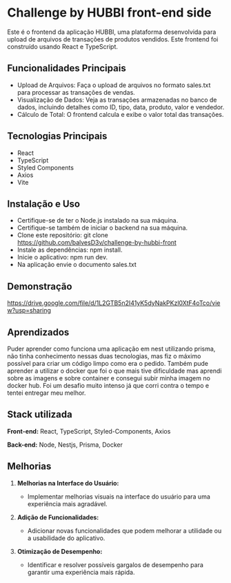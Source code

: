 
# Challenge by HUBBI front-end side

Este é o frontend da aplicação HUBBI, uma plataforma desenvolvida para upload de arquivos de transações de produtos vendidos. Este frontend foi construído usando React e TypeScript.



## Funcionalidades Principais

- Upload de Arquivos: Faça o upload de arquivos no formato sales.txt para processar as transações de vendas.
- Visualização de Dados: Veja as transações armazenadas no banco de dados, incluindo detalhes como ID, tipo, data, produto, valor e vendedor.
- Cálculo de Total: O frontend calcula e exibe o valor total das transações.

## Tecnologias Principais
- React
- TypeScript
- Styled Components
- Axios
- Vite
## Instalação e Uso

- Certifique-se de ter o Node.js instalado na sua máquina.
- Certifique-se também de iniciar o backend na sua máquina.
- Clone este repositório: git clone https://github.com/balvesD3v/challenge-by-hubbi-front
- Instale as dependências: npm install.
- Inicie o aplicativo: npm run dev.
- Na aplicação envie o documento sales.txt
## Demonstração
https://drive.google.com/file/d/1L2GTB5n2I41yK5dyNakPKzl0XtF4oTco/view?usp=sharing


## Aprendizados

Puder aprender como funciona uma aplicação em nest utilizando prisma, não tinha conhecimento nessas duas tecnologias, mas fiz o máximo possível para criar um código limpo como era o pedido. Também pude aprender a utilizar o docker que foi o que mais tive dificuldade mas aprendi sobre as imagens e sobre container e consegui subir minha imagem no docker hub. Foi um desafio muito intenso já que corri contra o tempo e tentei entregar meu melhor. 


## Stack utilizada

**Front-end:** React, TypeScript, Styled-Components, Axios

**Back-end:** Node, Nestjs, Prisma, Docker


## Melhorias

1. **Melhorias na Interface do Usuário:**
   - Implementar melhorias visuais na interface do usuário para uma experiência mais agradável.

2. **Adição de Funcionalidades:**
   - Adicionar novas funcionalidades que podem melhorar a utilidade ou a usabilidade do aplicativo.

3. **Otimização de Desempenho:**
   - Identificar e resolver possíveis gargalos de desempenho para garantir uma experiência mais rápida.

